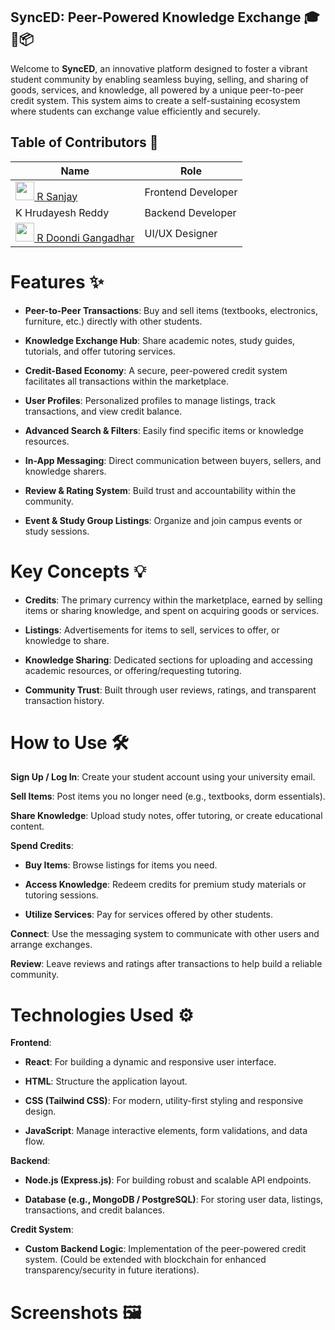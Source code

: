## SyncED: Peer-Powered Knowledge Exchange 🎓💬📦

Welcome to **SyncED**, an innovative platform designed to foster a vibrant student community by enabling seamless buying, selling, and sharing of goods, services, and knowledge, all powered by a unique peer-to-peer credit system. This system aims to create a self-sustaining ecosystem where students can exchange value efficiently and securely.

## Table of Contributors 📖
| Name                | Role                       |
|---------------------|---------------------------|
| [<img src="https://github.com/sanjayramavarapu.png" width="30"> R Sanjay ](https://github.com/sanjayramavarapu)  |    Frontend Developer |
| K Hrudayesh Reddy| Backend Developer |
| [<img src="https://github.com/doondi30.png" width="30"> R Doondi Gangadhar](https://github.com/doondi30)       | UI/UX Designer |


# Features ✨

- **Peer-to-Peer Transactions**: Buy and sell items (textbooks, electronics, furniture, etc.) directly with other students.

- **Knowledge Exchange Hub**: Share academic notes, study guides, tutorials, and offer tutoring services.

- **Credit-Based Economy**: A secure, peer-powered credit system facilitates all transactions within the marketplace.

- **User Profiles**: Personalized profiles to manage listings, track transactions, and view credit balance.

- **Advanced Search & Filters**: Easily find specific items or knowledge resources.

- **In-App Messaging**: Direct communication between buyers, sellers, and knowledge sharers.

- **Review & Rating System**: Build trust and accountability within the community.

- **Event & Study Group Listings**: Organize and join campus events or study sessions.

# Key Concepts 💡

- **Credits**: The primary currency within the marketplace, earned by selling items or sharing knowledge, and spent on acquiring goods or services.

- **Listings**: Advertisements for items to sell, services to offer, or knowledge to share.

- **Knowledge Sharing**: Dedicated sections for uploading and accessing academic resources, or offering/requesting tutoring.

- **Community Trust**: Built through user reviews, ratings, and transparent transaction history.

# How to Use 🛠️

**Sign Up / Log In**: Create your student account using your university email.

**Sell Items**: Post items you no longer need (e.g., textbooks, dorm essentials).

**Share Knowledge**: Upload study notes, offer tutoring, or create educational content.

**Spend Credits**:

- **Buy Items**: Browse listings for items you need.

- **Access Knowledge**: Redeem credits for premium study materials or tutoring sessions.

- **Utilize Services**: Pay for services offered by other students.

**Connect**: Use the messaging system to communicate with other users and arrange exchanges.

**Review**: Leave reviews and ratings after transactions to help build a reliable community.

# Technologies Used ⚙️
**Frontend**:

- **React**: For building a dynamic and responsive user interface.

- **HTML**: Structure the application layout.

- **CSS (Tailwind CSS)**: For modern, utility-first styling and responsive design.

- **JavaScript**: Manage interactive elements, form validations, and data flow.

**Backend**:

- **Node.js (Express.js)**: For building robust and scalable API endpoints.

- **Database (e.g., MongoDB / PostgreSQL)**: For storing user data, listings, transactions, and credit balances.

**Credit System**:

- **Custom Backend Logic**: Implementation of the peer-powered credit system. (Could be extended with blockchain for enhanced transparency/security in future iterations).

# Screenshots 🖼️
